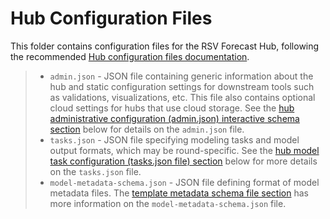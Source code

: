 # Hub Configuration Files

This folder contains configuration files for the RSV Forecast Hub, following the recommended [Hub configuration files documentation](https://hubdocs.readthedocs.io/en/latest/user-guide/hub-config.html).


> - `admin.json` - JSON file containing generic information about the hub and static configuration settings for downstream tools such as validations, visualizations, etc. This file also contains optional cloud settings for hubs that use cloud storage. See the [hub administrative configuration (admin.json) interactive schema section](https://docs.hubverse.io/en/latest/user-guide/hub-config.html#hub-admin-config) below for details on the `admin.json` file.
> - `tasks.json` - JSON file specifying modeling tasks and model output formats, which may be round-specific. See the [hub model task configuration (tasks.json file) section](https://docs.hubverse.io/en/latest/user-guide/hub-config.html#tasks-metadata) below for more details on the `tasks.json` file.
> - `model-metadata-schema.json` - JSON file defining format of model metadata files. The [template metadata schema file section](https://docs.hubverse.io/en/latest/user-guide/model-metadata.html#model-metadata-schema) has more information on the `model-metadata-schema.json` file.
